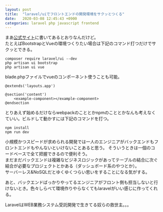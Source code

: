 ```yaml
---
layout: post
title:  "laravel/uiでフロントエンドの開発環境をサクッとつくる"
date:   2020-03-08 12:45:43 +0900
categories: laravel php javascript frontend
---
```


まあ[公式サイト](https://readouble.com/laravel/6.x/ja/frontend.html)に書いてあるとおりなんだけど。  
たとえばBootstrapとVueの環境つくりたい場合は下記のコマンド打つだけでサクッとできる。

```
composer require laravel/ui --dev
php artisan ui bootstrap
php artisan ui vue
```

blade.phpファイルでvueのコンポーネント使うことも可能。

```
@extends('layouts.app')

@section('content')
    <example-component></example-component>
@endsection
```

とりあえず始めるだけならwebpackのこととかnpmのこととかなんも考えなくていい。ビルドして動かすには下記のコマンドを打つ。

```
npm install
npm run dev
```

小規模かつスピードが求められる開発では一人のエンジニアがバックエンドもフロントエンドもやんないといけないことあると思う。
そういうときは一個のコードベースで全て把握できるので便利そう。  
まだまだバックエンドは複雑なビジネスロジックがあってテーブルの結合に次ぐ結合が必要なプロジェクトとかある（ダッシュボード系のやつとか）。  
サーバーレス&NoSQLだとゆくゆくつらい思いをすることになる気がする。

あと、バックエンドばっかりやってるエンジニアがフロント側も担当しないと行けないとき。色々しらべて環境作りやらなくてもlaravelがいい感じに作ってくれる。

LaravelはWEB業務システム受託開発で生きてる奴らの救世主。。。

